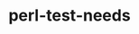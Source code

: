 ---
title: "perl-test-needs"
layout: cache
categories: [package, develop]
meta: {"versions": ["0.002010"], "compilers": ["gcc@=11.4.0"], "oss": ["ubuntu22.04"], "platforms": ["linux"], "targets": ["x86_64_v3"], "stacks": ["e4s", "root"], "num_specs": 3, "num_specs_by_stack": {"e4s": 3, "root": 3}}
spec_details: [{"hash": "il37qlbgt7w6sxep5tvon7ragn4nckat", "compiler": "gcc@=11.4.0", "versions": ["0.002010"], "os": "ubuntu22.04", "platform": "linux", "target": "x86_64_v3", "variants": ["build_system=perl"], "stacks": ["e4s", "root"], "size": "-", "tarball": "https://binaries.spack.io/develop/build_cache/linux-ubuntu22.04-x86_64_v3/gcc-11.4.0/perl-test-needs-0.002010/linux-ubuntu22.04-x86_64_v3-gcc-11.4.0-perl-test-needs-0.002010-il37qlbgt7w6sxep5tvon7ragn4nckat.spack"}, {"hash": "avarjml3fmozu3zlobdj3rxqqunyo3w7", "compiler": "gcc@=11.4.0", "versions": ["0.002010"], "os": "ubuntu22.04", "platform": "linux", "target": "x86_64_v3", "variants": ["build_system=perl"], "stacks": ["e4s", "root"], "size": "-", "tarball": "https://binaries.spack.io/develop/build_cache/linux-ubuntu22.04-x86_64_v3/gcc-11.4.0/perl-test-needs-0.002010/linux-ubuntu22.04-x86_64_v3-gcc-11.4.0-perl-test-needs-0.002010-avarjml3fmozu3zlobdj3rxqqunyo3w7.spack"}, {"hash": "2bktps6kpeegpvr2dmqin5njogo2jsa6", "compiler": "gcc@=11.4.0", "versions": ["0.002010"], "os": "ubuntu22.04", "platform": "linux", "target": "x86_64_v3", "variants": ["build_system=perl"], "stacks": ["e4s", "root"], "size": "-", "tarball": "https://binaries.spack.io/develop/build_cache/linux-ubuntu22.04-x86_64_v3/gcc-11.4.0/perl-test-needs-0.002010/linux-ubuntu22.04-x86_64_v3-gcc-11.4.0-perl-test-needs-0.002010-2bktps6kpeegpvr2dmqin5njogo2jsa6.spack"}]
---